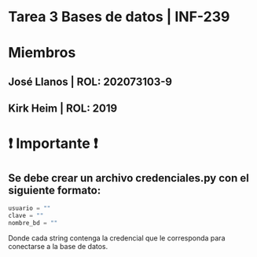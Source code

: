 # Tarea 3 Bases de datos | INF-239

# Miembros

## José Llanos | ROL: 202073103-9
## Kirk Heim | ROL: 2019


# ❗  Importante ❗
## Se debe crear un archivo credenciales.py con el siguiente formato:
```python
usuario = ""
clave = ""
nombre_bd = ""
```
Donde cada string contenga la credencial que le corresponda para conectarse a la base de datos. 